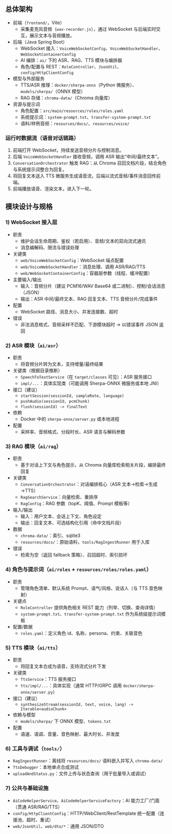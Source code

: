 ## 总体架构
- 前端（`frontend/`，Vite）
  - 采集麦克风音频（`wav-recorder.js`），通过 WebSocket 与后端实时交互，展示文本与音频播放。
- 后端（Java Spring Boot）
  - WebSocket 接入：`VoiceWebSocketConfig`、`VoiceWebSocketHandler`、`WebSocketContainerConfig`
  - AI 编排：`ai/` 下的 ASR、RAG、TTS 模块与编排器
  - 角色/配置与 REST：`RoleController`、`JsonUtil`、`config/HttpClientConfig`
- 模型与外部服务
  - TTS/ASR 推理：`docker/sherpa-onnx`（Python 微服务）、`models/sherpa/`（ONNX 模型）
  - RAG 存储：`chroma-data/`（Chroma 向量库）
- 资源与提示词
  - 角色配置：`src/main/resources/roles/roles.yaml`
  - 系统提示词：`system-prompt.txt`、`transfer-system-prompt.txt`
  - 语料/样例音频：`resources/docs/`、`resources/voice/`

### 运行时数据流（语音对话链路）
1. 前端打开 WebSocket，持续发送音频分片与控制消息。
2. 后端 `VoiceWebSocketHandler` 接收音频，调用 ASR 输出“中间/最终文本”。
3. `ConversationOrchestrator` 触发 RAG：从 Chroma 召回文档片段，结合角色与系统提示词整合为回复。
4. 将回复文本送入 TTS 微服务生成语音流，后端以流式音频/事件消息回传前端。
5. 前端播放语音、渲染文本，进入下一轮。

## 模块设计与规格

### 1) WebSocket 接入层
- 职责
  - 维护会话生命周期、鉴权（若启用）、音频/文本的双向流式通讯
  - 消息编解码、限流与错误处理
- 关键类
  - `web/VoiceWebSocketConfig`：WebSocket 端点配置
  - `web/VoiceWebSocketHandler`：消息处理、调用 ASR/RAG/TTS
  - `web/WebSocketContainerConfig`：容器层参数（线程、缓冲配置）
- 主要输入/输出
  - 输入：音频分片（建议 PCM16/WAV Base64 或二进制）、控制/会话消息（JSON）
  - 输出：ASR 中间/最终文本、RAG 回复文本、TTS 音频分片/完成事件
- 配置
  - WebSocket 路径、消息大小、并发连接数、超时
- 错误
  - 非法消息格式、音频采样不匹配、下游模块超时 → 以错误事件 JSON 返回

### 2) ASR 模块（`ai/asr`）
- 职责
  - 将音频分片转为文本，支持增量/最终结果
- 关键类（根据目录推断）
  - `SpeechToTextService`（在 `target/classes` 可见）：ASR 服务接口
  - `impl/...`：具体实现类（可能调用 Sherpa-ONNX 微服务或本地 JNI）
- 接口（建议）
  - `startSession(sessionId, sampleRate, language)`
  - `pushAudio(sessionId, pcmChunk)`
  - `flush(sessionId) -> finalText`
- 依赖
  - Docker 中的 `sherpa-onnx/server.py` 或本地进程
- 配置
  - 采样率、音频格式、分段时长、ASR 语言与解码参数

### 3) RAG 模块（`ai/rag`）
- 职责
  - 基于对话上下文与角色提示，从 Chroma 向量库检索相关片段，编排最终回复
- 关键类
  - `ConversationOrchestrator`：对话编排核心（ASR 文本→检索→生成→TTS）
  - `RagSearchService`：向量检索、重排序
  - `RagConfig`：RAG 参数（topK、阈值、Prompt 模板等）
- 输入/输出
  - 输入：用户文本、会话上下文、角色设定
  - 输出：回复文本、可选结构化引用（命中文档片段）
- 数据
  - `chroma-data/`：索引、sqlite3
  - `resources/docs/`：原始语料，`tools/RagIngestRunner` 用于入库
- 错误
  - 检索为空（返回 fallback 策略）、召回超时、索引损坏

### 4) 角色与提示词（`ai/roles` + `resources/roles/roles.yaml`）
- 职责
  - 管理角色清单、默认系统 Prompt、语气/风格、说话人（与 TTS 音色映射）
- 关键点
  - `RoleController` 提供角色相关 REST 能力（列举、切换、查询详情）
  - `system-prompt.txt`、`transfer-system-prompt.txt` 作为系统级提示词模板
- 配置/数据
  - `roles.yaml`：定义角色 id、名称、persona、约束、关联音色

### 5) TTS 模块（`ai/tts`）
- 职责
  - 将回复文本合成为语音，支持流式分片下发
- 关键类
  - `TtsService`：TTS 服务接口
  - `tts/impl/...`：具体实现（通常 HTTP/GRPC 调用 `docker/sherpa-onnx/server.py`）
- 接口（建议）
  - `synthesizeStream(sessionId, text, voice, lang) -> Iterable<audioChunk>`
- 依赖与模型
  - `models/sherpa/` 下 ONNX 模型、`tokens.txt`
- 配置
  - 语速、语调、音量、音色映射、最大时长、并发度

### 6) 工具与调试（`tools/`）
- `RagIngestRunner`：离线将 `resources/docs/` 语料嵌入并写入 `chroma-data/`
- `TtsDebugger`：本地单点合成测试
- `uploadAndStatus.py`：文件上传与状态查询（用于批量导入或调试）

### 7) 公共与基础设施
- `AiCodeHelperService`、`AiCodeHelperServiceFactory`：AI 能力工厂/门面（贯通 ASR/RAG/TTS）
- `config/HttpClientConfig`：HTTP/WebClient/RestTemplate 统一配置（连接池、超时、重试）
- `web/JsonUtil`、`web/dto/*`：通用 JSON/DTO
